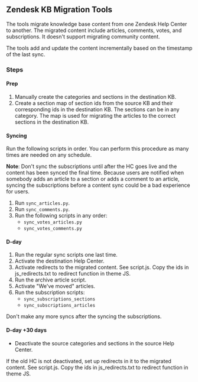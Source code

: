 ## Zendesk KB Migration Tools

The tools migrate knowledge base content from one Zendesk Help Center to another. The migrated content include articles, comments, votes, and subscriptions. It doesn't support migrating community content.

The tools add and update the content incrementally based on the timestamp of the last sync.

### Steps

#### Prep

1. Manually create the categories and sections in the destination KB.
2. Create a section map of section ids from the source KB and their corresponding ids in the destination KB. The sections can be in any category. The map is used for migrating the articles to the correct sections in the destination KB.

#### Syncing

Run the following scripts in order. You can perform this procedure as many times are needed on any schedule. 

**Note**: Don't sync the subscriptions until after the HC goes live and the content has been synced the final time. Because users are notified when somebody adds an article to a section or adds a comment to an article, syncing the subscriptions before a content sync could be a bad experience for users.

1. Run `sync_articles.py`.
2. Run `sync_comments.py`.
3. Run the following scripts in any order:
    - `sync_votes_articles.py`
    - `sync_votes_comments.py`

#### D-day

1. Run the regular sync scripts one last time.
2. Activate the destination Help Center.
3. Activate redirects to the migrated content. See script.js. Copy the ids in js_redirects.txt to redirect function in theme JS.
4. Run the archive article script.
5. Activate "We've moved" articles.
6. Run the subscription scripts:
    - `sync_subscriptions_sections`
    - `sync_subscriptions_articles`

Don't make any more syncs after the syncing the subscriptions.

#### D-day +30 days

- Deactivate the source categories and sections in the source Help Center.

If the old HC is not deactivated, set up redirects in it to the migrated content. See script.js. Copy the ids in js_redirects.txt to redirect function in theme JS.
